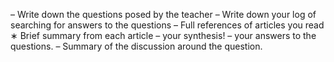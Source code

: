 – Write down the questions posed by the teacher
– Write down your log of searching for answers to the questions
– Full references of articles you read
∗ Brief summary from each article
– your synthesis!
– your answers to the questions.
– Summary of the discussion around the question.
